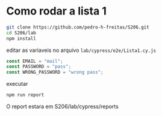# Como rodar a lista 1

```sh
git clone https://github.com/pedro-h-freitas/S206.git
cd S206/lab
npm install
```

editar as variaveis no arquivo `lab/cypress/e2e/Lista1.cy.js`

```js
const EMAIL = "mail";
const PASSWORD = "pass";
const WRONG_PASSWORD = "wrong pass";
```

executar

```sh
npm run report
```

O report estara em S206/lab/cypress/reports
